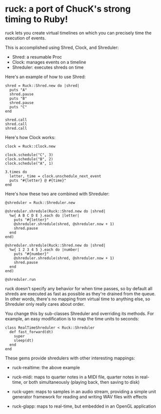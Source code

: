# ruck: a port of ChucK's strong timing to Ruby!

ruck lets you create virtual timelines on which you can
precisely time the execution of events.

This is accomplished using Shred, Clock, and Shreduler:

- Shred: a resumable Proc
- Clock: manages events on a timeline
- Shreduler: executes shreds on time

Here's an example of how to use Shred:

    shred = Ruck::Shred.new do |shred|
      puts "A"
      shred.pause
      puts "B"
      shred.pause
      puts "C"
    end
    
    shred.call
    shred.call
    shred.call

Here's how Clock works:

    clock = Ruck::Clock.new
    
    clock.schedule("C", 3)
    clock.schedule("B", 2)
    clock.schedule("A", 1)
    
    3.times do
      letter, time = clock.unschedule_next_event
      puts "#{letter} @ #{time}"
    end

Here's how these two are combined with Shreduler:

    @shreduler = Ruck::Shreduler.new
    
    @shreduler.shredule(Ruck::Shred.new do |shred|
      %w{ A B C D E }.each do |letter|
        puts "#{letter}"
        @shreduler.shredule(shred, @shreduler.now + 1)
        shred.pause
      end
    end)
    
    @shreduler.shredule(Ruck::Shred.new do |shred|
      %w{ 1 2 3 4 5 }.each do |number|
        puts "#{number}"
        @shreduler.shredule(shred, @shreduler.now + 1)
        shred.pause
      end
    end)
    
    @shreduler.run

ruck doesn't specify any behavior for when time passes,
so by default all shreds are executed as fast as possible
as they're drained from the queue. In other words, there's
no mapping from virtual time to anything else, so Shreduler
only really cares about order.

You change this by sub-classes Shreduler and overriding its
methods. For example, an easy modification is to map the
time units to seconds:

    class RealTimeShreduler < Ruck::Shreduler
      def fast_forward(dt)
        super
        sleep(dt)
      end
    end

These gems provide shredulers with other interesting mappings:

- ruck-realtime: the above example

- ruck-midi: maps to quarter notes in a MIDI file, quarter
  notes in real-time, or both simultaneously (playing back,
  then saving to disk)

- ruck-ugen: maps to samples in an audio stream, providing a
  simple unit generator framework for reading and writing WAV
  files with effects

- ruck-glapp: maps to real-time, but embedded in an OpenGL
  application
